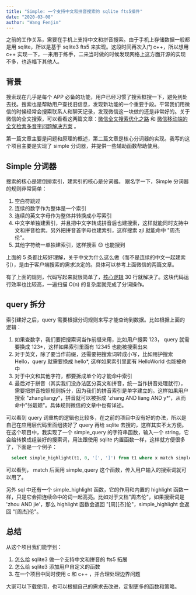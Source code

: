 ```yaml
---
title: "Simple: 一个支持中文和拼音搜索的 sqlite fts5插件"
date: "2020-03-08"
author: "Wang Fenjin"
---
```


之前的工作关系，需要在手机上支持中文和拼音搜索。由于手机上存储数据一般都是用 sqlite，所以是基于 sqlite3 fts5 来实现。这段时间再次入门 c++，所以想用 c++ 实现一下，一来用于练手，二来当时做的时候发现网络上这方面开源的实现不多，也造福下其他人。

## 背景

搜索现在几乎是每个 APP 必备的功能，用户已经习惯了搜索框搜一下，避免到处去找。搜索也是帮助用户查找旧信息，发现新功能的一个重要手段。平常我们用微信的时候经常会搜索联系人和聊天记录，发现微信这一块做的还是非常好的。关于微信的全文搜索，可以看看这两篇文章：[微信全文搜索优化之路](https://juejin.im/entry/59e6cd266fb9a0451968ab02) 和 [微信移动端的全文检索多音字问题解决方案](https://cloud.tencent.com/developer/article/1198371) 。

第一篇文章主要是问题和原理的概述，第二篇文章是核心分词器的实现。我写的这个项目主要是实现了 simple 分词器，并提供一些辅助函数帮助使用。

## Simple 分词器

搜索的核心是建倒排索引，建索引的核心是分词器。 跟名字一下，Simple 分词器的规则非常简单：

1. 空白符跳过
2. 连续的数字作为整体是一个索引
3. 连续的英文字母作为整体并转换成小写索引
4. 中文字单独建索引，并且把中文字转成拼音后也建搜索，这样就能同时支持中文和拼音检索。另外把拼音首字母也建索引，这样搜索 zjl 就能命中 "周杰伦"。
5. 其他字符统一单独建索引，这样搜索 😊 也能搜到

上面的 5 条都比较好理解，关于中文为什么这么做（而不是连续的中文一起建索引），是由于客户端搜索的需求决定的。具体可以参考上面微信的两篇文章。

有了上面的规则，代码写起来就很简单了，[核心逻辑](https://github.com/wangfenjin/simple/blob/a9234eb7169d98522ff07f42e0e9f9aa603bbebd/src/simple_tokenizer.cc#L104) 30 行就解决了。这块代码运行效率也比较高，一遍扫描 O(n) 的复杂度就完成了分词操作。

## query 拆分

索引建好之后，query 需要根据分词规则来写才能查询到数据。比如根据上面的逻辑：

1. 如果查数字，我们要把搜索词当作前缀来用，比如用户搜索 123， query 就需要换成 123*，这样如果索引里面有 12345 也能被搜索出来
2. 对于英文，除了要当作前缀，还需要把搜索词转成小写，比如用护搜索 Hello，query 就需要换成 hello*, 这样如果索引里面有 HelloWorld 也能被命中
3. 对于中文和其他字符，都要拆成单个的才能命中索引
4. 最后对于拼音（其实我们没办法区分英文和拼音，统一当作拼音处理就行），需要把拼音按照规则拆分，因为我们的拼音索引是单字建立的。这样如果用户搜索 "zhangliangy"，拼音就可以被拆成 'zhang AND liang AND y*'，从而命中"张靓颖"。具体规则微信的文章中也有详述。

可以看到 query 词重构的逻辑也比较多，在之前的项目中没有好的办法，所以是自己在应用层代码里面组装好了 query 再给 sqlite 去搜的，这样其实不太方便。在这个项目中，我实现了一个 simple_query 的字符串函数，输入一个 string，它会给转换成组装好的搜索词，用法跟使用 sqlite 内置函数一样，这样就方便很多了，下面是一个例子：

```sql
  select simple_highlight(t1, 0, '[', ']') from t1 where x match simple_query('zhoujiel');
```

可以看到， match 后面用 simple_query 这个函数，传入用户输入的搜索词就可以用了。

另外 sql 中还有一个 simple_highlight 函数，它的作用和内置的 highlight 函数一样，只是它会把连续命中的词一起高亮。比如对于文档"周杰伦"，如果搜索词是 'zhou AND jie'，那么 highlight 函数会返回 "[周][杰]伦"，simple_highlight 会返回 "[周杰]伦"。

## 总结

从这个项目我们能学到：

1. 怎么给 sqlite3 做一个支持中文和拼音的 fts5 拓展
2. 怎么给 sqlite3 添加用户自定义的函数
3. 在一个项目中同时使用 c 和 c++ ，并合理处理边界问题

大家可以下载使用，也可以根据自己的需求去改进，定制更多的函数和策略。









